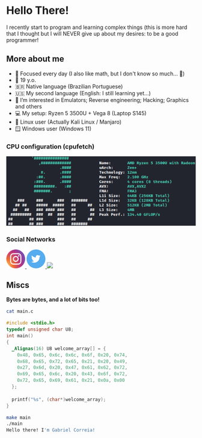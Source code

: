 # Hello There!

I recently start to program and learning complex things (this is more hard that I thought but I will NEVER give up about my desires: to be a good programmer!

## More about me

- 🧮 Focused every day (I also like math, but I don't know so much... 🥲)
- 🥚 19 y.o.
- 🇧🇷 Native language (Brazilian Portuguese)
- 🇺🇸 My second language (English: I still learning yet...)
- 🌱 I’m interested in Emulators; Reverse engineering; Hacking; Graphics and others
- 💻 My setup: Ryzen 5 3500U + Vega 8 (Laptop S145)
- 🐧 Linux user (Actually Kali Linux / Manjaro)
- 🪟 Windows user (Windows 11)

### CPU configuration (cpufetch)

<img src="assets/cpuconf.png">

### Social Networks

<div>
<a href="https://www.instagram.com/ocorreia18">
  <img src="assets/Instagram.svg" height="50px">
</a>
<a href="https://twitter.com/ocorreia18">
  <img src="assets/Twitter.svg" height="50px">
</a>
<a href="https://discord.com/invite/MFQC38mDyV">
  <img src="https://www.svgrepo.com/show/331368/discord-v2.svg" height="50px">
</a>
</div>

## Miscs

**Bytes are bytes, and a lot of bits too!**

~~~bash
cat main.c
~~~
~~~c
#include <stdio.h>
typedef unsigned char U8;
int main()
{
  _Alignas(16) U8 welcome_array[] = {
    0x48, 0x65, 0x6c, 0x6c, 0x6f, 0x20, 0x74, 
    0x68, 0x65, 0x72, 0x65, 0x21, 0x20, 0x49, 
    0x27, 0x6d, 0x20, 0x47, 0x61, 0x62, 0x72, 
    0x69, 0x65, 0x6c, 0x20, 0x43, 0x6f, 0x72,
    0x72, 0x65, 0x69, 0x61, 0x21, 0x0a, 0x00
  };

  printf("%s", (char*)welcome_array);
}
~~~
~~~bash
make main
./main
Hello there! I'm Gabriel Correia!

~~~
